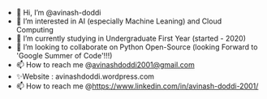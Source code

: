 - 👋 Hi, I’m @avinash-doddi
- 👀 I’m interested in AI (especially Machine Leaning) and Cloud Computing
- 🌱 I’m currently studying in Undergraduate First Year (started - 2020)
- 💞️ I’m looking to collaborate on Python Open-Source (looking Forward to 'Google Summer of Code'!!!)
- 📫 How to reach me @avinashdoddi2001@gmail.com
- ✨Website : avinashdoddi.wordpress.com
- 📫 How to reach me @https://www.linkedin.com/in/avinash-doddi-2001/

<!---
avinash-doddi/avinash-doddi is a ✨ special ✨ repository because its `README.md` (this file) appears on your GitHub profile.
You can click the Preview link to take a look at your changes.
--->
